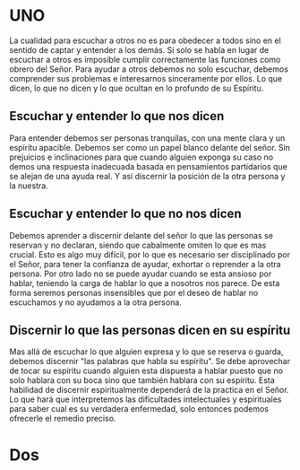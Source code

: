 # UNO
La cualidad para escuchar a otros no es para obedecer a todos sino en el sentido de captar y entender a los demás. Si solo se habla en lugar de escuchar a otros es imposible cumplir correctamente las funciones como obrero del Señor. Para ayudar a otros debemos no solo escuchar, debemos comprender sus problemas e interesarnos sinceramente por ellos. Lo que dicen, lo que no dicen y lo que ocultan en lo profundo de su Espíritu.

## Escuchar y entender lo que nos dicen
Para entender debemos ser personas tranquilas, con una mente clara y un espíritu apacible. Debemos ser como un papel blanco delante del señor. Sin prejuicios e inclinaciones para que cuando alguien exponga su caso no demos una respuesta inadecuada basada en pensamientos partidarios que se alejan de una ayuda real. Y así discernir la posición de la otra persona y la nuestra.
## Escuchar y entender lo que no nos dicen
Debemos aprender a discernir delante del señor lo que las personas se reservan y no declaran, siendo que cabalmente omiten lo que es mas crucial. Esto es algo muy difícil, por lo que es necesario ser disciplinado por el Señor, para tener la confianza de ayudar, exhortar o reprender a la otra persona. Por otro lado no se puede ayudar cuando se esta ansioso por hablar, teniendo la carga de hablar lo que a nosotros nos parece. De esta forma seremos personas insensibles que por el deseo de hablar no escuchamos y no ayudamos a la otra persona.
## Discernir lo que las personas dicen en su espíritu
Mas allá de escuchar lo que alguien expresa y lo que se reserva o guarda, debemos discernir "las palabras que habla su espíritu". Se debe aprovechar de tocar su espíritu cuando alguien esta dispuesta a hablar puesto que no solo hablara con su boca sino que también hablara con su espíritu. Esta habilidad de discernir espiritualmente dependerá de la practica en el Señor. Lo que hará que interpretemos las dificultades intelectuales y espirituales para saber cual es su verdadera enfermedad, solo entonces podemos ofrecerle el remedio preciso.

# Dos